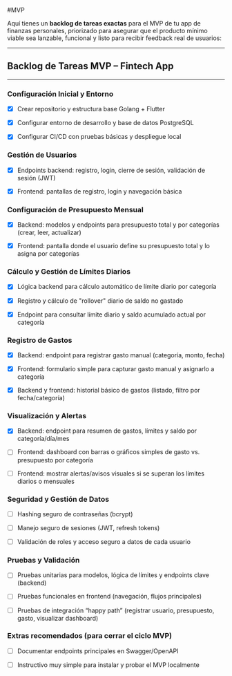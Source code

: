 #MVP

Aquí tienes un **backlog de tareas exactas** para el MVP de tu app de finanzas personales, priorizado para asegurar que el producto mínimo viable sea lanzable, funcional y listo para recibir feedback real de usuarios:

***

## Backlog de Tareas MVP – Fintech App


***

### Configuración Inicial y Entorno

- [X] Crear repositorio y estructura base Golang + Flutter
- [X] Configurar entorno de desarrollo y base de datos PostgreSQL
- [X] Configurar CI/CD con pruebas básicas y despliegue local


### Gestión de Usuarios

- [X] Endpoints backend: registro, login, cierre de sesión, validación de sesión (JWT)
- [X] Frontend: pantallas de registro, login y navegación básica


### Configuración de Presupuesto Mensual

- [X] Backend: modelos y endpoints para presupuesto total y por categorías (crear, leer, actualizar)
- [X] Frontend: pantalla donde el usuario define su presupuesto total y lo asigna por categorías


### Cálculo y Gestión de Límites Diarios

- [X] Lógica backend para cálculo automático de límite diario por categoría
- [X] Registro y cálculo de "rollover" diario de saldo no gastado
- [X] Endpoint para consultar límite diario y saldo acumulado actual por categoría


### Registro de Gastos

- [X] Backend: endpoint para registrar gasto manual (categoría, monto, fecha)
- [X] Frontend: formulario simple para capturar gasto manual y asignarlo a categoría
- [X] Backend y frontend: historial básico de gastos (listado, filtro por fecha/categoría)


### Visualización y Alertas

- [X] Backend: endpoint para resumen de gastos, límites y saldo por categoría/día/mes
- [ ] Frontend: dashboard con barras o gráficos simples de gasto vs. presupuesto por categoría
- [ ] Frontend: mostrar alertas/avisos visuales si se superan los límites diarios o mensuales


### Seguridad y Gestión de Datos

- [ ] Hashing seguro de contraseñas (bcrypt)
- [ ] Manejo seguro de sesiones (JWT, refresh tokens)
- [ ] Validación de roles y acceso seguro a datos de cada usuario


### Pruebas y Validación

- [ ] Pruebas unitarias para modelos, lógica de límites y endpoints clave (backend)
- [ ] Pruebas funcionales en frontend (navegación, flujos principales)
- [ ] Pruebas de integración “happy path” (registrar usuario, presupuesto, gasto, visualizar dashboard)


### Extras recomendados (para cerrar el ciclo MVP)

- [ ] Documentar endpoints principales en Swagger/OpenAPI
- [ ] Instructivo muy simple para instalar y probar el MVP localmente


